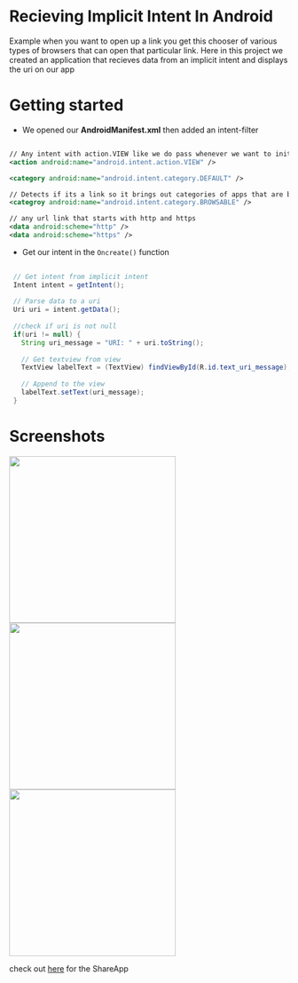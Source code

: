 # Recieving Implicit Intent In Android

Example when you want to open up a link you get this chooser of various types of browsers that can open that particular link. Here in this project we created an application
that recieves data from an implicit intent and displays the uri on our app

# Getting started

- We opened our <b>AndroidManifest.xml</b> then added an intent-filter 
```xml

// Any intent with action.VIEW like we do pass whenever we want to initialize an Implicit Intent
<action android:name="android.intent.action.VIEW" />

<category android:name="android.intent.category.DEFAULT" />

// Detects if its a link so it brings out categories of apps that are browser on your mobile phone
<categroy android:name="android.intent.category.BROWSABLE" />

// any url link that starts with http and https
<data android:scheme="http" />
<data android:scheme="https" />
 ```
 
 - Get our intent in the `Oncreate()` function
 
 ```Java
  
  // Get intent from implicit intent
  Intent intent = getIntent();
  
  // Parse data to a uri
  Uri uri = intent.getData();
  
  //check if uri is not null
  if(uri != null) {
    String uri_message = "URI: " + uri.toString();
    
    // Get textview from view
    TextView labelText = (TextView) findViewById(R.id.text_uri_message);
    
    // Append to the view
    labelText.setText(uri_message);
  }
 
 ```
 
 # Screenshots
 <img src="https://user-images.githubusercontent.com/18614379/54882891-1bfdfa80-4e5f-11e9-9b93-ebb511c13ec4.png" width="300px" />
 <img src="https://user-images.githubusercontent.com/18614379/54882872-cfb2ba80-4e5e-11e9-8fc0-708c5ee188a1.png" width="300px" />
 <img src="https://user-images.githubusercontent.com/18614379/54882871-cfb2ba80-4e5e-11e9-8120-12924f5cbf04.png" width="300px" />
 
 check out <a href="https://github.com/olajhidey/implicent_intent"> here</a> for the ShareApp
 
 
 
